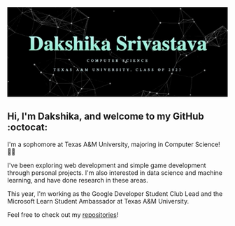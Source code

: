 <div align='center'>
  <img src="https://github.com/daks001/daks001/blob/master/about.gif">
</div>

## Hi, I'm Dakshika, and welcome to my GitHub :octocat:

I'm a sophomore at Texas A&M University, majoring in Computer Science! :woman_technologist: 

I've been exploring web development and simple game development through personal projects. I'm also interested in data science and machine learning, and have done research in these areas. 

This year, I'm working as the Google Developer Student Club Lead and the Microsoft Learn Student Ambassador at Texas A&M University. 

Feel free to check out my [repositories](https://github.com/daks001?tab=repositories)!
